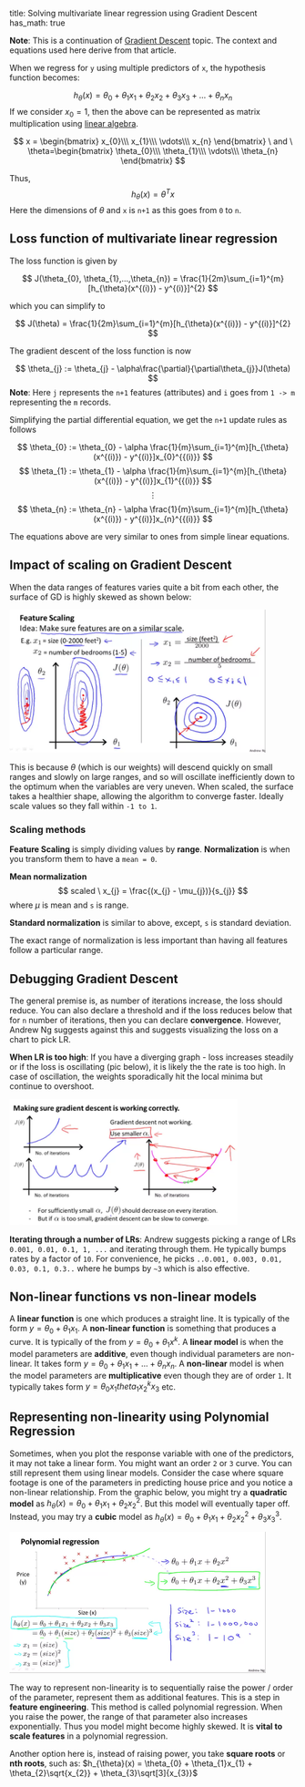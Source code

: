 title: Solving multivariate linear regression using Gradient Descent
has_math: true

**Note**: This is a continuation of [Gradient Descent](/projects/ml/coursera-gradient-descent/) topic. The context and equations used here derive from that article.

When we regress for `y` using multiple predictors of `x`, the hypothesis function becomes:

$$
h_{\theta}(x) = \theta_{0} + \theta_{1}x_{1} + \theta_{2}x_{2} + \theta_{3}x_{3} + ... + \theta_{n}x_{n}
$$
If we consider $x_{0} = 1$, then the above can be represented as matrix multiplication using [linear algebra](linear-algebra/).

$$
x = \begin{bmatrix}
    x_{0}\\\
    x_{1}\\\
    \vdots\\\
    x_{n}
\end{bmatrix} \ and \ \theta=\begin{bmatrix}
    \theta_{0}\\\
    \theta_{1}\\\
    \vdots\\\
    \theta_{n}
\end{bmatrix}
$$

Thus,
$$
h_{\theta}(x) = \theta^{T}x
$$
Here the dimensions of $\theta$ and `x` is `n+1` as this goes from `0` to `n`.

## Loss function of multivariate linear regression
The loss function is given by

$$
J(\theta_{0}, \theta_{1},...,\theta_{n}) = \frac{1}{2m}\sum_{i=1}^{m}[h_{\theta}(x^{(i)}) - y^{(i)}]^{2}
$$

which you can simplify to 

$$
J(\theta) = \frac{1}{2m}\sum_{i=1}^{m}[h_{\theta}(x^{(i)}) - y^{(i)}]^{2}
$$

The gradient descent of the loss function is now

$$
\theta_{j} := \theta_{j} - \alpha\frac{\partial}{\partial\theta_{j}}J(\theta)
$$
**Note**: Here `j` represents the `n+1` features (attributes) and `i` goes from `1 -> m` representing the `m` records.

Simplifying the partial differential equation, we get the `n+1` update rules as follows

$$
\theta_{0} := \theta_{0} - \alpha \frac{1}{m}\sum_{i=1}^{m}[h_{\theta}(x^{(i)}) - y^{(i)}]x_{0}^{{(i)}}
$$
$$
\theta_{1} := \theta_{1} - \alpha \frac{1}{m}\sum_{i=1}^{m}[h_{\theta}(x^{(i)}) - y^{(i)}]x_{1}^{{(i)}}
$$
$$
\vdots
$$
$$
\theta_{n} := \theta_{n} - \alpha \frac{1}{m}\sum_{i=1}^{m}[h_{\theta}(x^{(i)}) - y^{(i)}]x_{n}^{{(i)}}
$$

The equations above are very similar to ones from simple linear equations.

## Impact of scaling on Gradient Descent
When the data ranges of features varies quite a bit from each other, the surface of GD is highly skewed as shown below:

<img src="/images/coursera-gd-scaling1.png" width=450>

This is because $\theta$ (which is our weights) will descend quickly on small ranges and slowly on large ranges, and so will oscillate inefficiently down to the optimum when the variables are very uneven. When scaled, the surface takes a healthier shape, allowing the algorithm to converge faster. Ideally scale values so they fall within `-1 to 1`.

### Scaling methods
**Feature Scaling** is simply dividing values by **range**. **Normalization** is when you transform them to have a `mean = 0`.

**Mean normalization** 
$$
scaled \ x_{j} = \frac{(x_{j} - \mu_{j})}{s_{j}}
$$
where $\mu$ is mean and `s` is range.

**Standard normalization** is similar to above, except, `s` is standard deviation.

The exact range of normalization is less important than having all features follow a particular range.

## Debugging Gradient Descent
The general premise is, as number of iterations increase, the loss should reduce. You can also declare a threshold and if the loss reduces below that for `n` number of iterations, then you can declare **convergence**. However, Andrew Ng suggests against this and suggests visualizing the loss on a chart to pick LR.

**When LR is too high**: If you have a diverging graph - loss increases steadily or if the loss is oscillating (pic below), it is likely the the rate is too high. In case of oscillation, the weights sporadically hit the local minima but continue to overshoot.

<img src="/images/coursera-gd-lr1.png" width=400>

**Iterating through a number of LRs**: Andrew suggests picking a range of LRs `0.001, 0.01, 0.1, 1, ...` and iterating through them. He typically bumps rates by a factor of `10`. For convenience, he picks `..0.001, 0.003, 0.01, 0.03, 0.1, 0.3..` where he bumps by `~3` which is also effective.

## Non-linear functions vs non-linear models
A **linear function** is one which produces a straight line. It is typically of the form $y = \theta_{0} + \theta_{1}x_{1}$. A **non-linear function** is something that produces a curve. It is typically of the from $y = \theta_{0} + \theta_{1}x^{k}$. A **linear model** is when the model parameters are **additive**, even though individual parameters are non-linear. It takes form $y = \theta_{0} + \theta_{1}x_{1} + ... + \theta_{n}x_{n}$. A **non-linear** model is when the model parameters are **multiplicative** even though they are of order `1`. It typically takes form $y = \theta_{0}x_{1}theta_{1}x_{2}^{k}x_{3}$ etc.

## Representing non-linearity using Polynomial Regression
Sometimes, when you plot the response variable with one of the predictors, it may not take a linear form. You might want an order `2` or `3` curve. You can still represent them using linear models. Consider the case where square footage is one of the parameters in predicting house price and you notice a non-linear relationship. From the graphic below, you might try a **quadratic model** as $h_{\theta}(x) = \theta_{0} + \theta_{1}x_{1} + \theta_{2}x_{2}^{2}$. But this model will eventually taper off. Instead, you may try a **cubic** model as $h_{\theta}(x) = \theta_{0} + \theta_{1}x_{1} + \theta_{2}x_{2}^{2} + \theta_{3}x_{3}^{3}$.

<img src="/images/coursera-polynomial-regression1.png" width=450>

The way to represent non-linearity is to sequentially raise the power / order of the parameter, represent them as additional features. This is a step in **feature engineering**. This method is called polynomial regression. When you raise the power, the range of that parameter also increases exponentially. Thus you model might become highly skewed. It is **vital to scale features** in a polynomial regression.

Another option here is, instead of raising power, you take **square roots** or **nth roots**, such as: $h_{\theta}(x) = \theta_{0} + \theta_{1}x_{1} + \theta_{2}\sqrt{x_{2}} + \theta_{3}\sqrt[3]{x_{3}}$